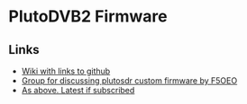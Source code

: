 # PlutoDVB2 Firmware

## Links

- [Wiki with links to github](https://github.com/F5OEO/pluto-ori-ps/wiki)
- [Group for discussing plutosdr custom firmware by F5OEO](https://groups.io/g/plutodvb)
- [As above. Latest if subscribed](https://groups.io)